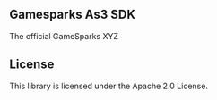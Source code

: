 ## Gamesparks As3 SDK

The official GameSparks XYZ

## License

This library is licensed under the Apache 2.0 License. 
